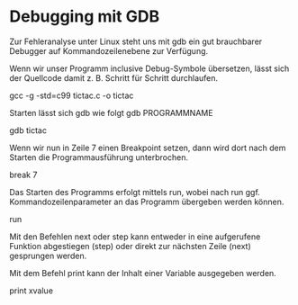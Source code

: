 Debugging mit GDB
=================

Zur Fehleranalyse unter Linux steht uns mit gdb ein gut brauchbarer
Debugger auf Kommandozeilenebene zur Verfügung.

Wenn wir unser Programm inclusive Debug-Symbole übersetzen, lässt sich
der Quellcode damit z. B. Schritt für Schritt durchlaufen.

gcc -g -std=c99 tictac.c -o tictac

Starten lässt sich gdb wie folgt gdb PROGRAMMNAME

gdb tictac

Wenn wir nun in Zeile 7 einen Breakpoint setzen, dann wird dort nach
dem Starten die Programmausführung unterbrochen.

break 7

Das Starten des Programms erfolgt mittels run, wobei nach run ggf. 
Kommandozeilenparameter an das Programm übergeben werden können.

run

Mit den Befehlen next oder step kann entweder in eine aufgerufene
Funktion abgestiegen (step) oder direkt zur nächsten Zeile (next)
gesprungen werden.

Mit dem Befehl print kann der Inhalt einer Variable ausgegeben werden.

print xvalue

